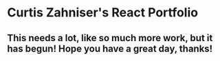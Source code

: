 # Curtis Zahniser's React Portfolio

## This needs a lot, like so much more work,  but it has begun! Hope you have a great day, thanks!